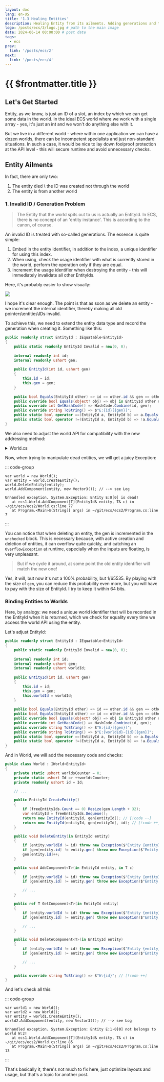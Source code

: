 ```yaml
---
layout: doc
lang: en-US
title: '1.3 Healing Entities'
description: Healing Entity from its ailments. Adding generations and tie it to a world.
logo: /posts/ecs/3/logo.jpg # path to the main image
date: 2024-06-14 00:00:00 # post date
tags:
  - ecs
prev:
  link: '/posts/ecs/2' 
next:
  link: '/posts/ecs/4'
---
```

# {{ $frontmatter.title }}

## Let's Get Started

Entity, as we know, is just an ID of a slot, an index by which we can get some data in the world. In the ideal ECS world where we work with a single array - yes, it's just an int and we won't do anything else with it.

But we live in a different world - where within one application we can have a dozen worlds, there can be incompetent specialists and just non-standard situations. In such a case, it would be nice to lay down foolproof protection at the API level - this will secure runtime and avoid unnecessary checks.

## Entity Ailments

In fact, there are only two:
1. The entity died \ the ID was created not through the world
2. The entity is from another world

### 1. Invalid ID / Generation Problem

> The Entity that the world spits out to us is actually an EntityId. In ECS, there is no concept of an 'entity instance'.
> This is according to the canon, of course.

An invalid ID is treated with so-called generations. The essence is quite simple:
1. Embed in the entity identifier, in addition to the index, a unique identifier for using this index.
2. When using, check the usage identifier with what is currently stored in the world, perform the operation only if they are equal.
3. Increment the usage identifier when destroying the entity - this will immediately invalidate all other EntityIds.

Here, it's probably easier to show visually:

![](1.svg)

I hope it's clear enough. The point is that as soon as we delete an entity - we increment the internal identifier, thereby making all old pointers\entities\IDs invalid.

To achieve this, we need to extend the entity data type and record the generation when creating it.
Something like this:

```csharp
public readonly struct EntityId : IEquatable<EntityId>
{
    public static readonly EntityId Invalid = new(0, 0);
    
    internal readonly int id;
    internal readonly ushort gen;
    
    public EntityId(int id, ushort gen)
    {
        this.id = id;
        this.gen = gen;
    }
    
    public bool Equals(EntityId other) => id == other.id && gen == other.gen;
    public override bool Equals(object? obj) => obj is EntityId other && Equals(other);
    public override int GetHashCode() => HashCode.Combine(id, gen);
    public override string ToString() => $"E:{id}[{gen}]";
    public static bool operator ==(EntityId a, EntityId b) => a.Equals(b);
    public static bool operator !=(EntityId a, EntityId b) => !a.Equals(b);
}
```

We also need to adjust the world API for compatibility with the new addressing method:

<details>
    <summary>World.cs</summary>

> The full code can be found [here](https://github.com/blackbone/ecs/tree/main/ecs2)

```csharp

public class World : IWorld<EntityId>
{
    private bool[] isAlive;     // [!code --]
    private ushort[] gen;       // [!code ++]

    // ...

    public World(int entityCount = 256) => Resize(entityCount);

    private void Resize(in int size)
    {
        var initialSize = isAlive?.Length ?? 0; // [!code --]
        var initialSize = gen?.Length ?? 0;     // [!code ++]
        if (initialSize >= size) return;

        Array.Resize(ref isAlive, size);        // [!code --]
        Array.Resize(ref gen, size);            // [!code ++]

        // ...
    }

    // CRUD [C]reate :: world
    public EntityId CreateEntity()
    {
        if (freeEntityIds.Count == 0) Resize(isAlive.Length + 32);  // [!code --]
        var entity = freeEntityIds.Dequeue();                       // [!code --]
        isAlive[entity] = true;                                     // [!code --]
        return entity;                                              // [!code --]
        if (freeEntityIds.Count == 0) Resize(gen.Length + 32);      // [!code ++]
        var entityId = freeEntityIds.Dequeue();                     // [!code ++]
        return new EntityId(entityId, gen[entityId]);               // [!code ++]
    }

    // CRUD [D]elete :: world
    public void DeleteEntity(in EntityId entity)
    {
        isAlive[entity] = false;                                                            // [!code --]
        if (gen[entity.id] != entity.gen) throw new Exception($"Entity {entity} is dead!"); // [!code ++]
        unchecked                                                                           // [!code ++]
        {                                                                                   // [!code ++]
            gen[entity.id]++;                                                               // [!code ++]
        }                                                                                   // [!code ++]
    }

    // CRUD [C]reate :: entity
    public void AddComponent<T>(in int entityId, in T c)                                    // [!code --]
    public void AddComponent<T>(in EntityId entity, in T c)                                 // [!code ++]
    {
        if (gen[entity.id] != entity.gen) throw new Exception($"Entity {entity} is dead!"); // [!code ++]
        
        // ...
    }

    // CRUD [R]ead/[U]pdate :: entity
    public ref T GetComponent<T>(in int entityId)                                           // [!code --]
    public ref T GetComponent<T>(in EntityId entity)                                        // [!code ++]
    {
        if (gen[entity.id] != entity.gen) throw new Exception($"Entity {entity} is dead!"); // [!code ++]
        
        // ...
    }

    // CRUD [D]elete :: entity
    public void DeleteComponent<T>(in int entityId)                                         // [!code --]
    public void DeleteComponent<T>(in EntityId entity)                                      // [!code ++]
    {
        if (gen[entity.id] != entity.gen) throw new Exception($"Entity {entity} is dead!"); // [!code ++]
        
        // ...
    }
}

```

</details>

Now, when trying to manipulate dead entities, we will get a juicy Exception:

::: code-group

```csharp{4} [Program.cs]
var world = new World();
var entity = world.CreateEntity();
world.DeleteEntity(entity);
world.AddComponent(entity, new Vector3()); // --> see Log
```

```log [Log]
Unhandled exception. System.Exception: Entity E:0[0] is dead!
   at ecs1.World.AddComponent[T](EntityId& entity, T& c) in ~/git/ecs/ecs2/World.cs:line 77
   at Program.<Main>$(String[] args) in ~/git/ecs/ecs2/Program.cs:line 7
```

:::

You can notice that when deleting an entity, the gen is incremented in the `unchecked` block.
This is necessary because, with active creation and deletion of entities, it can overflow quite quickly, and catching an `OverflowException` at runtime, especially when the inputs are floating, is very unpleasant.

> But if we cycle it around, at some point the old entity identifier will match the new one!

Yes, it will, but now it's not a 100% probability, but 1/65535. By playing with the size of `gen`, you can reduce this probability even more, but you will have to pay with the size of EntityId. I try to keep it within 64 bits.

### Binding Entities to Worlds

Here, by analogy: we need a unique world identifier that will be recorded in the EntityId when it is returned, which we check for equality every time we access the world API using the entity.

Let's adjust EntityId:

```csharp
public readonly struct EntityId : IEquatable<EntityId>
{
    public static readonly EntityId Invalid = new(0, 0);
    
    internal readonly int id;
    internal readonly ushort gen;
    internal readonly ushort worldId;                                                                       // [!code ++]
    
    public EntityId(int id, ushort gen)
    {
        this.id = id;
        this.gen = gen;
        this.worldId = worldId;                                                                             // [!code ++]
    }
    
    public bool Equals(EntityId other) => id == other.id && gen == other.gen;                               // [!code --]
    public bool Equals(EntityId other) => id == other.id && gen == other.gen && worldId == other.worldId;   // [!code ++]
    public override bool Equals(object? obj) => obj is EntityId other && Equals(other);
    public override int GetHashCode() => HashCode.Combine(id, gen);
    public override string ToString() => $"E:{id}[{gen}]";                                                  // [!code --]
    public override string ToString() => $"E:{worldId}-{id}[{gen}]";                                        // [!code ++]
    public static bool operator ==(EntityId a, EntityId b) => a.Equals(b);
    public static bool operator !=(EntityId a, EntityId b) => !a.Equals(b);
}
```

And in World, we will add the necessary code and checks:

```csharp
public class World : IWorld<EntityId>
{
    private static ushort worldsCounter = 0;
    private static ushort Id => ++worldsCounter;
    private readonly ushort id = Id;

    // ...

    public EntityId CreateEntity()
    {
        if (freeEntityIds.Count == 0) Resize(gen.Length + 32);
        var entityId = freeEntityIds.Dequeue();
        return new EntityId(entityId, gen[entityId]); // [!code --]
        return new EntityId(entityId, gen[entityId], id); // [!code ++]
    }

    public void DeleteEntity(in EntityId entity)
    {
        if (entity.worldId != id) throw new Exception($"Entity {entity} not belongs to world {this}!"); // [!code ++]
        if (gen[entity.id] != entity.gen) throw new Exception($"Entity {entity} is dead!");
        gen[entity.id]++;
    }

    public void AddComponent<T>(in EntityId entity, in T c)
    {
        if (entity.worldId != id) throw new Exception($"Entity {entity} not belongs to world {this}!"); // [!code ++]
        if (gen[entity.id] != entity.gen) throw new Exception($"Entity {entity} is dead!");

        // ...
    }

    public ref T GetComponent<T>(in EntityId entity)
    {
        if (entity.worldId != id) throw new Exception($"Entity {entity} not belongs to world {this}!"); // [!code ++]
        if (gen[entity.id] != entity.gen) throw new Exception($"Entity {entity} is dead!");

        // ...
    }

    public void DeleteComponent<T>(in EntityId entity)
    {
        if (entity.worldId != id) throw new Exception($"Entity {entity} not belongs to world {this}!"); // [!code ++]
        if (gen[entity.id] != entity.gen) throw new Exception($"Entity {entity} is dead!");

        // ...
    }

    public override string ToString() => $"W:{id}"; // [!code ++]
}
```

And let's check all this:

::: code-group

```csharp{4} [Program.cs]
var world1 = new World();
var world2 = new World();
var entity = world1.CreateEntity();
world2.AddComponent(entity, new Vector3()); // --> see Log
```

```log [Log]
Unhandled exception. System.Exception: Entity E:1-0[0] not belongs to world W:2!
   at ecs1.World.AddComponent[T](EntityId& entity, T& c) in ~/git/ecs/ecs2/World.cs:line 85
   at Program.<Main>$(String[] args) in ~/git/ecs/ecs2/Program.cs:line 13
```

:::

That's basically it, there's not much to fix here, just optimize layouts and usage, but that's a topic for another post.

